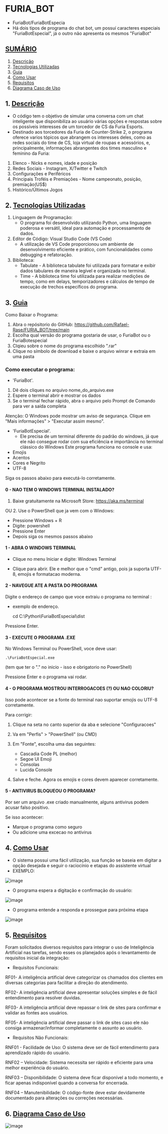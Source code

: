 # FURIA_BOT
- FuriaBot/FuriaBotEspecia
- Há dois tipos de programa do chat bot, um possuí caracteres especiais "FuriaBotEspecial", já o outro não apresenta os mesmos "FuriaBot"


## [SUMÁRIO](#sumário)

1. [Descrição](#descrição)
2. [Tecnologias Utilizadas](#tecnologias-utilizadas)
3. [Guia](#guia)
4. [Como Usar](#como-usar)
5. [Requisitos](#requisitos)
6. [Diagrama Caso de Uso](#diagrama-caso-de-uso)

  
## 1. [Descrição](#descrição)
- O código tem o objetivo de simular uma conversa com um chat inteligente que disponibiliza ao usuário várias opções e respostas sobre os possíveis interesses de um torcedor de CS da Furia Esports.
- Destinado aos torcedores da Furia de Counter-Strike 2, o programa oferece varios tópicos que abrangem os interesses deles, como as redes sociais do time de CS, loja virtual de roupas e acessórios, e, principalmente, informações abrangentes dos times masculino e feminino da Furia:
1. Elenco - Nicks e nomes, idade e posição
2. Redes Sociais - Instagram, X/Twitter e Twitch
3. Configurações e Periféricos
4. Principais Troféis e Premiações - Nome campeonato, posição, premiação(US$)
5. Histórico/Últimos Jogos


     
## 2. [Tecnologias Utilizadas](#tecnologias-utilizadas)
  1. Linguagem de Programação:
     - O programa foi desenvolvido utilizando Python, uma linguagem poderosa e versátil, ideal para automação e processamento de dados.
  2. Editor de Código: Visual Studio Code (VS Code)
     - A utilização de VS Code proporcionou um ambiente de desenvolvimento eficiente e prático, com funcionalidades como debugging e refatoração.
  3. Biblioteca:
     - Tabulate - A biblioteca tabulate foi utilizada para formatar e exibir dados tabulares de maneira legível e organizada no terminal.
     - Time - A biblioteca time foi utilizada para realizar medições de tempo, como em delays, temporizadores e cálculos de tempo de execução de trechos específicos do programa.



## 3. [Guia](#guia)
  Como Baixar o Programa:
  
1. Abra o repósitorio do GitHub: https://github.com/Rafael-Rase/FURIA_BOT/tree/main
2. Escolha qual versão do programa gostaria de usar, o FuriaBot ou o FuriaBotespecial
3. Clqieu sobre o nome do programa escolhido ".rar"
4. Clique no símbolo de download e baixe o arquivo winrar e extraia em uma pasta

  ### Como executar o programa:

- 'FuriaBot'.
1. Dê dois cliques no arquivo nome_do_arquivo.exe
2. Espere o terminal abrir e mostrar os dados
3. Se o terminal fechar rápido, abra o arquivo pelo Prompt de Comando para ver a saída completa

Atenção: O Windows pode mostrar um aviso de segurança. Clique em "Mais informações" > "Executar assim mesmo".

- 'FuriaBotEspecial'.
  - Ele precisa de um terminal diferente do padrão do windows, já que ele não consegue rodar com sua eficiência e importância no terminal clássico do Windows
Este programa funciona no console e usa:
- Emojis
- Acentos
- Cores e Negrito
- UTF-8

Siga os passos abaixo para executá-lo corretamente.


#### 0 - NAO TEM O WINDOWS TERMINAL INSTALADO?

1. Baixe gratuitamente na Microsoft Store:
   https://aka.ms/terminal
   
OU
2. Use o PowerShell que ja vem com o Windows:

   - Pressione Windows + R
   - Digite: powershell
   - Pressione Enter
   - Depois siga os mesmos passos abaixo

#### 1 - ABRA O WINDOWS TERMINAL

- Clique no menu Iniciar e digite:
  Windows Terminal

- Clique para abrir. Ele e melhor que o "cmd" antigo,
pois ja suporta UTF-8, emojis e formatacao moderna.

#### 2 - NAVEGUE ATE A PASTA DO PROGRAMA

Digite o endereço de campo que voce extraiu o programa no terminal :
- exemplo de endereço.

    cd C:\Python\FuriaBotEspecial\dist

Pressione Enter.

#### 3 - EXECUTE O PROGRAMA .EXE

No Windows Terminal ou PowerShell, voce deve usar:

    .\FuriaBotEspecial.exe

(tem que ter o ".\" no inicio - isso e obrigatorio no PowerShell)

Pressione Enter e o programa vai rodar.

#### 4 - O PROGRAMA MOSTROU INTERROGACOES (?) OU NAO COLORIU?

Isso pode acontecer se a fonte do terminal nao suportar emojis ou UTF-8 corretamente.

Para corrigir:

1. Clique na seta no canto superior da aba e selecione "Configuracoes"
2. Va em "Perfis" > "PowerShell" (ou CMD)
3. Em "Fonte", escolha uma das seguintes:

   - Cascadia Code PL (melhor)
   - Segoe UI Emoji
   - Consolas
   - Lucida Console

4. Salve e feche. Agora os emojis e cores devem aparecer corretamente.

#### 5 - ANTIVIRUS BLOQUEOU O PROGRAMA?

Por ser um arquivo .exe criado manualmente, alguns antivirus podem acusar falso positivo.

Se isso acontecer:

- Marque o programa como seguro
- Ou adicione uma excecao no antivirus



## 4. [Como Usar](#como-usar)
- O sistema possui uma fácil utilização, sua função se baseia em digitar a opção desejada e seguir o raciocínio e etapas do assistente virtual
- EXEMPLO:
  
![image](https://github.com/user-attachments/assets/a4e616ec-5583-46ab-a363-d58efebb1baf)

- O programa espera a digitação e confirmação do usuário:

![image](https://github.com/user-attachments/assets/c6d97785-1a77-4c51-ae13-3ef46cce2da5)

- O programa entende a responda e prossegue para próxima etapa

![image](https://github.com/user-attachments/assets/33c8312c-0ffc-453b-9038-e97c8a7a1921)

## 5. [Requisitos](#requisitos)
Foram solicitados diversos requisitos para integrar o uso de Inteligência Artificial nas tarefas, sendo esses os planejados após o levantamento de requisitos inicial da integração:

- Requisitos Funcionais:

RF01- A inteligência artificial deve categorizar os chamados dos clientes em diversas categorias para facilitar a direção do atendimento.

RF02- A inteligência artificial deve apresentar soluções simples e de fácil entendimento para resolver duvidas.

RF03- A inteligência artificial deve repassar o link de sites para confirmar e validar as fontes aos usuários.

RF05- A inteligência artificial deve passar o link de sites caso ele não consiga armazenar/informar completamente o assunto ao usuário.

- Requisitos Não Funcionais:

RNF01 - Facilidade de Uso: O sistema deve ser de fácil entendimento para aprendizado rápido do usuário.

RNF02 – Velocidade: Sistema necessita ser rápido e eficiente para uma melhor experiência do usuário.

RNF03 – Disponibilidade: O sistema deve ficar disponível a todo momento, e ficar apenas indisponível quando a conversa for encerrada.

RNF04 – Manutenibilidade: O código-fonte deve estar devidamente documentado para alterações ou correções necessárias.

## 6. [Diagrama Caso de Uso](#diagrama-caso-de-uso)

![image](https://github.com/user-attachments/assets/bc4a4d71-8ae7-4770-abe5-2f8fb2384bde)


